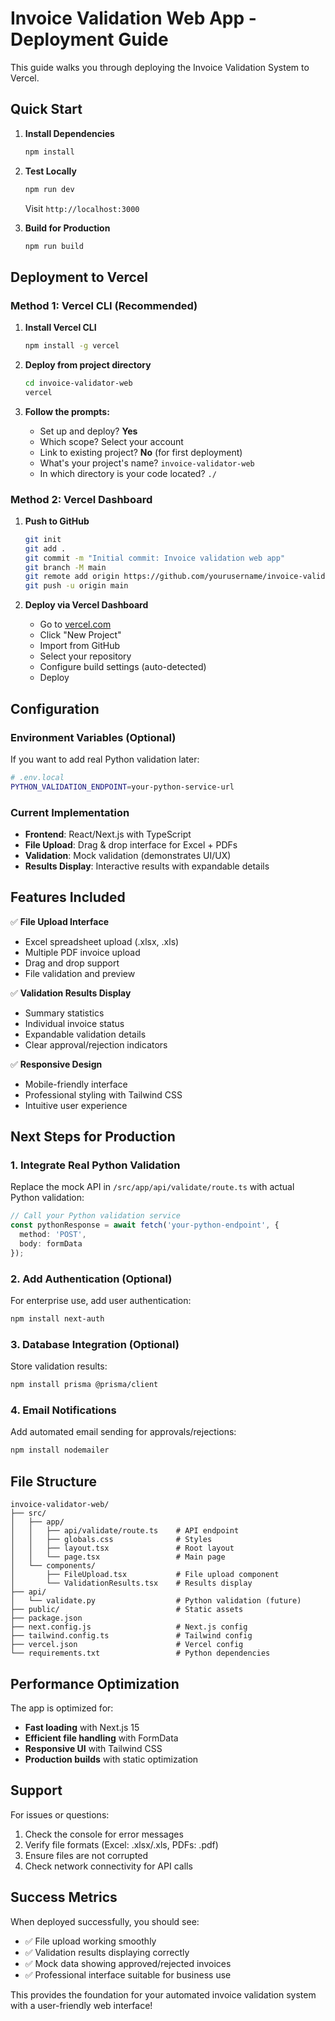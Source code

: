 # Invoice Validation Web App - Deployment Guide

This guide walks you through deploying the Invoice Validation System to Vercel.

## Quick Start

1. **Install Dependencies**
   ```bash
   npm install
   ```

2. **Test Locally**
   ```bash
   npm run dev
   ```
   Visit `http://localhost:3000`

3. **Build for Production**
   ```bash
   npm run build
   ```

## Deployment to Vercel

### Method 1: Vercel CLI (Recommended)

1. **Install Vercel CLI**
   ```bash
   npm install -g vercel
   ```

2. **Deploy from project directory**
   ```bash
   cd invoice-validator-web
   vercel
   ```

3. **Follow the prompts:**
   - Set up and deploy? **Yes**
   - Which scope? Select your account
   - Link to existing project? **No** (for first deployment)
   - What's your project's name? `invoice-validator-web`
   - In which directory is your code located? `./`

### Method 2: Vercel Dashboard

1. **Push to GitHub**
   ```bash
   git init
   git add .
   git commit -m "Initial commit: Invoice validation web app"
   git branch -M main
   git remote add origin https://github.com/yourusername/invoice-validator-web.git
   git push -u origin main
   ```

2. **Deploy via Vercel Dashboard**
   - Go to [vercel.com](https://vercel.com)
   - Click "New Project"
   - Import from GitHub
   - Select your repository
   - Configure build settings (auto-detected)
   - Deploy

## Configuration

### Environment Variables (Optional)
If you want to add real Python validation later:

```bash
# .env.local
PYTHON_VALIDATION_ENDPOINT=your-python-service-url
```

### Current Implementation
- **Frontend**: React/Next.js with TypeScript
- **File Upload**: Drag & drop interface for Excel + PDFs
- **Validation**: Mock validation (demonstrates UI/UX)
- **Results Display**: Interactive results with expandable details

## Features Included

✅ **File Upload Interface**
- Excel spreadsheet upload (.xlsx, .xls)
- Multiple PDF invoice upload
- Drag and drop support
- File validation and preview

✅ **Validation Results Display**
- Summary statistics
- Individual invoice status
- Expandable validation details
- Clear approval/rejection indicators

✅ **Responsive Design**
- Mobile-friendly interface
- Professional styling with Tailwind CSS
- Intuitive user experience

## Next Steps for Production

### 1. Integrate Real Python Validation

Replace the mock API in `/src/app/api/validate/route.ts` with actual Python validation:

```typescript
// Call your Python validation service
const pythonResponse = await fetch('your-python-endpoint', {
  method: 'POST',
  body: formData
});
```

### 2. Add Authentication (Optional)

For enterprise use, add user authentication:
```bash
npm install next-auth
```

### 3. Database Integration (Optional)

Store validation results:
```bash
npm install prisma @prisma/client
```

### 4. Email Notifications

Add automated email sending for approvals/rejections:
```bash
npm install nodemailer
```

## File Structure

```
invoice-validator-web/
├── src/
│   ├── app/
│   │   ├── api/validate/route.ts    # API endpoint
│   │   ├── globals.css              # Styles
│   │   ├── layout.tsx               # Root layout
│   │   └── page.tsx                 # Main page
│   └── components/
│       ├── FileUpload.tsx           # File upload component
│       └── ValidationResults.tsx    # Results display
├── api/
│   └── validate.py                  # Python validation (future)
├── public/                          # Static assets
├── package.json
├── next.config.js                   # Next.js config
├── tailwind.config.ts               # Tailwind config
├── vercel.json                      # Vercel config
└── requirements.txt                 # Python dependencies
```

## Performance Optimization

The app is optimized for:
- **Fast loading** with Next.js 15
- **Efficient file handling** with FormData
- **Responsive UI** with Tailwind CSS
- **Production builds** with static optimization

## Support

For issues or questions:
1. Check the console for error messages
2. Verify file formats (Excel: .xlsx/.xls, PDFs: .pdf)
3. Ensure files are not corrupted
4. Check network connectivity for API calls

## Success Metrics

When deployed successfully, you should see:
- ✅ File upload working smoothly
- ✅ Validation results displaying correctly  
- ✅ Mock data showing approved/rejected invoices
- ✅ Professional interface suitable for business use

This provides the foundation for your automated invoice validation system with a user-friendly web interface!